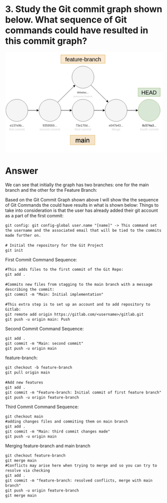 # 3. Study the Git commit graph shown below. What sequence of Git commands could have resulted in this commit graph?

![GitGraph!](https://raw.githubusercontent.com/NLe97/Gitlab-Tech-Assessment/main/Question%203%20Graph.png)

# Answer

We can see that initially the graph has two branches: one for the main branch and the other for the Feature Branch:

Based on the Git Commit Graph shown above I will show the the sequence of Git Commands the could have results in what is shown below:
Things to take into consideration is that the user has already added their git account as a part of the first commit: 

```
git config: git config-global user.name "[name]" -> This command set the username and the associated email that will be tied to the commits made further on.

# Initial the repository for the Git Project
git init 
```

First Commit Command Sequence:
```
#This adds files to the first commit of the Git Repo:
git add .

#Commits new files from stagging to the main branch with a message describing the commit:
git commit -m "Main: Initial implementation"

#This extra step is to set up an account and to add repository to Gitlab:
git remote add origin https://gitlab.com/<username>/gitlab.git
git push -u origin main: Push
```
Second Commit Command Sequence:
```
git add .
git commit -m "Main: second commit"
git push -u origin main
```
feature-branch:
```
git checkout -b feature-branch
git pull origin main

#Add new features
git add .
git commit -m "Feature-branch: Initial commit of first feature branch"
git push -u origin feature-branch
```
Third Commit Command Sequence:
```
git checkout main
#adding changes files and commiting them on main branch
git add .
git commit -m "Main: third commit changes made"
git push -u origin main
```
Merging feature-branch and main branch
```
git checkout feature-branch
git merge main
#Conflicts may arise here when trying to merge and so you can try to resolve via checking 
git add .
git commit -m "feature-branch: resolved conflicts, merge with main branch"
git push -u origin feature-branch
git merge main
```

